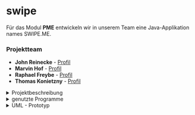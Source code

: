 # swipe

Für das Modul <b>PME</b> entwickeln wir in unserem Team eine Java-Applikation names SWIPE.ME.

### Projektteam
* **John Reinecke** - [Profil](https://github.com/JFuqX)
* **Marvin Hof** - [Profil](https://github.com/MarvinHof)
* **Raphael Freybe** - [Profil](https://github.com/rfreybe)
* **Thomas Konietzny** - [Profil](https://github.com/Hundewurst)

<details>
<summary> Projektbeschreibung </summary>
<br>
Für das Modul <b>PME</b> entwickeln wir in unserem Team eine Java-Applikation namens SWIPE.ME, dabei handelt es sich um eine Lern-App für Android Geräte, in der man Karteikarten erstellen kann. Diese besitzen eine Vorderseite mit einer Frage und einer Rückseite mit der passenden Antwort, diese kann mit Text,oder einem Bild, welches man vorher der Karteikarte hinzufügt oder einem Text bestehen. Die Karteikarten Verfügen über ein Bewertungssystem, durch den ein Algorithmus beim Lernen Karteikarten vorschlägt, welche eine schlechte Bewertung haben und deshalb noch geübt werden müssen. Außerdem gibt es eine Ordnerstruktur, so dass man die Karten in Fächer und Themen kategorisieren kann, diese Ordner kann man auch nach Namen, zuletzt verwendet oder personalisiert über Drag and Drop sortieren, um die gewünschten Kategorien möglichst schnell und intuitiv finden zu können.
</details>

<details>
<summary> genutzte Programme </summary>
<br>

* [IntelliJ](https://www.jetbrains.com/de-de/idea/download/other.html) - IDE für JAVA
* [lucidchart](https://www.lucidchart.com) - Tool für die Erstellung der Diagramme
* [Office](https://www.office.com/) - Office Programm
* [Git](https://git-scm.com/) - Versionskontrolle
* [Discord](https://discord.com/) - Kommunikationsmittel
* [Telegram](https://telegram.org) - Kommunikationsmittel
</details>


<details>
<summary> UML - Prototyp </summary>
<br>

![alt text]()
</details>
